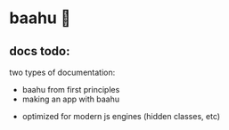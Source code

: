 # baahu 💪

## docs todo:

two types of documentation:

- baahu from first principles
- making an app with baahu

* optimized for modern js engines (hidden classes, etc)
